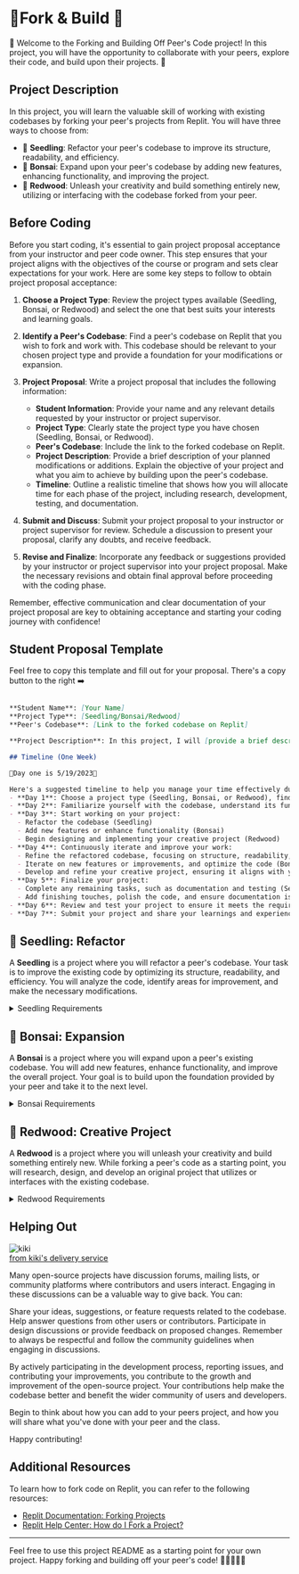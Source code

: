 # 🍴Fork & Build 🍴

👥 Welcome to the Forking and Building Off Peer's Code project! In this project, you will have the opportunity to collaborate with your peers, explore their code, and build upon their projects. 🚀

## Project Description

In this project, you will learn the valuable skill of working with existing codebases by forking your peer's projects from Replit. You will have three ways to choose from:

- 🌱 **Seedling**: Refactor your peer's codebase to improve its structure, readability, and efficiency.
- 🌿 **Bonsai**: Expand upon your peer's codebase by adding new features, enhancing functionality, and improving the project.
- 🌳 **Redwood**: Unleash your creativity and build something entirely new, utilizing or interfacing with the codebase forked from your peer.

## Before Coding

Before you start coding, it's essential to gain project proposal acceptance from your instructor and peer code owner. This step ensures that your project aligns with the objectives of the course or program and sets clear expectations for your work. Here are some key steps to follow to obtain project proposal acceptance:


1. **Choose a Project Type**: Review the project types available (Seedling, Bonsai, or Redwood) and select the one that best suits your interests and learning goals.

2. **Identify a Peer's Codebase**: Find a peer's codebase on Replit that you wish to fork and work with. This codebase should be relevant to your chosen project type and provide a foundation for your modifications or expansion.

3. **Project Proposal**: Write a project proposal that includes the following information:
   - **Student Information**: Provide your name and any relevant details requested by your instructor or project supervisor.
   - **Project Type**: Clearly state the project type you have chosen (Seedling, Bonsai, or Redwood).
   - **Peer's Codebase**: Include the link to the forked codebase on Replit.
   - **Project Description**: Provide a brief description of your planned modifications or additions. Explain the objective of your project and what you aim to achieve by building upon the peer's codebase.
   - **Timeline**: Outline a realistic timeline that shows how you will allocate time for each phase of the project, including research, development, testing, and documentation.

4. **Submit and Discuss**: Submit your project proposal to your instructor or project supervisor for review. Schedule a discussion to present your proposal, clarify any doubts, and receive feedback.

5. **Revise and Finalize**: Incorporate any feedback or suggestions provided by your instructor or project supervisor into your project proposal. Make the necessary revisions and obtain final approval before proceeding with the coding phase.


Remember, effective communication and clear documentation of your project proposal are key to obtaining acceptance and starting your coding journey with confidence!



## Student Proposal Template
Feel free to copy this template and fill out for your proposal. There's a copy button to the right ➡️

```markdown

**Student Name**: [Your Name]
**Project Type**: [Seedling/Bonsai/Redwood]
**Peer's Codebase**: [Link to the forked codebase on Replit]

**Project Description**: In this project, I will [provide a brief description of your planned modifications or additions]. My goal is to [explain the objective of your project and what you aim to achieve]. By forking [peer's name]'s codebase, I will [describe how you plan to utilize or interact with the existing code]. This project aligns with the [chosen project type] category, and I am excited to explore and expand upon the existing codebase.

## Timeline (One Week)

🚨Day one is 5/19/2023🚨

Here's a suggested timeline to help you manage your time effectively during this project. Please change to fit your project needs save for day 1
- **Day 1**: Choose a project type (Seedling, Bonsai, or Redwood), find a peer's codebase to fork, and submit project proposal
- **Day 2**: Familiarize yourself with the codebase, understand its functionality, and identify areas of improvement or expansion.
- **Day 3**: Start working on your project:
  - Refactor the codebase (Seedling)
  - Add new features or enhance functionality (Bonsai)
  - Begin designing and implementing your creative project (Redwood)
- **Day 4**: Continuously iterate and improve your work:
  - Refine the refactored codebase, focusing on structure, readability, and efficiency (Seedling)
  - Iterate on new features or improvements, and optimize the code (Bonsai)
  - Develop and refine your creative project, ensuring it aligns with your vision (Redwood)
- **Day 5**: Finalize your project:
  - Complete any remaining tasks, such as documentation and testing (Seedling/Bonsai)
  - Add finishing touches, polish the code, and ensure documentation is comprehensive (Redwood)
- **Day 6**: Review and test your project to ensure it meets the requirements and rubric criteria.
- **Day 7**: Submit your project and share your learnings and experiences with your peers.

```



## 🌱 Seedling: Refactor

A **Seedling** is a project where you will refactor a peer's codebase. Your task is to improve the existing code by optimizing its structure, readability, and efficiency. You will analyze the code, identify areas for improvement, and make the necessary modifications.

<details>
<summary>Seedling Requirements</summary>

| Criteria | Description |
|----------|-------------|
| 📚 Code Comprehension | Demonstrates understanding of the existing code and its functionality |
| 🔄 Refactoring Techniques | Applies effective refactoring techniques to improve code quality |
| 💡 Problem Solving | Identifies and resolves any issues or errors encountered during refactoring |
| 🎨 Code Style and Readability | Enhances code structure, readability, and maintainability |

</details>

## 🌿 Bonsai: Expansion

A **Bonsai** is a project where you will expand upon a peer's existing codebase. You will add new features, enhance functionality, and improve the overall project. Your goal is to build upon the foundation provided by your peer and take it to the next level.

<details>
<summary>Bonsai Requirements</summary>

| Criteria | Description |
|----------|-------------|
| 🚀 Feature Enhancement | Successfully adds new features or functionality to the codebase |
| 📈 Code Modification | Enhances the existing code to improve performance or optimize it |
| ⚠️ Error Handling | Implements robust error handling mechanisms |
| 📄 Documentation | Provides clear and concise documentation for the expanded code |

</details>

## 🌳 Redwood: Creative Project

A **Redwood** is a project where you will unleash your creativity and build something entirely new. While forking a peer's code as a starting point, you will research, design, and develop an original project that utilizes or interfaces with the existing codebase.

<details>
<summary>Redwood Requirements</summary>

| Criteria | Description |
|----------|-------------|
| 🔍 Research Depth | Demonstrates in-depth research and understanding of the topic |
| 💡 Originality | Proposes innovative ideas or approaches |
| 🚀 Implementation | Successfully implements the proposed solution or concept |
| ⭐ Impact | Assesses the potential impact or significance of the created project |
| 📝 Explanation | Provides a clear and comprehensive explanation of the project |
| 🎛️ Prototype | Develops a functional prototype showcasing the project's features |
| 💻 Code Quality | Writes clean, well-structured, and readable code |
| 📚 Documentation | Provides detailed documentation for the project |
| 🗂️ Organization | Demonstrates organized and well-structured project files and folders |
| 🔄 Iterative Development | Shows evidence of iterative development and improvement |
| 🔗 Peer Code Interface | Effectively integrates or interfaces with the forked peer's code |

</details>

## Helping Out

![kiki](kiki.gif)
<br>
[from kiki's delivery service](https://www.youtube.com/watch?v=HkMi2PF46gU)

Many open-source projects have discussion forums, mailing lists, or community platforms where contributors and users interact. Engaging in these discussions can be a valuable way to give back. You can:

Share your ideas, suggestions, or feature requests related to the codebase.
Help answer questions from other users or contributors.
Participate in design discussions or provide feedback on proposed changes.
Remember to always be respectful and follow the community guidelines when engaging in discussions.

By actively participating in the development process, reporting issues, and contributing your improvements, you contribute to the growth and improvement of the open-source project. Your contributions help make the codebase better and benefit the wider community of users and developers.

Begin to think about how you can add to your peers project, and how you will share what you've done with your peer and the class.

Happy contributing!


## Additional Resources

To learn how to fork code on Replit, you can refer to the following resources:

- [Replit Documentation: Forking Projects](https://replit.com/talk/ask/How-to-fork/137989)
- [Replit Help Center: How do I Fork a Project?](https://cs.westminstercollege.edu/cmpt201/repl.it.html#:~:text=To%20fork%20a%20repl%2C%20you,account%20that%20you%20can%20modify.)


---

Feel free to use this project README as a starting point for your own project. Happy forking and building off your peer's code! 🎉👩‍💻👨‍💻
